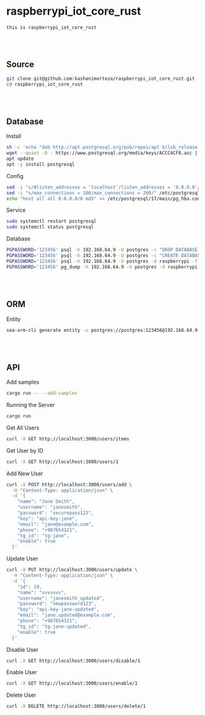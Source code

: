 # raspberrypi_iot_core_rust
    this is raspberrypi_iot_core_rust

<!--------------------------------------------------------------------------------- Source -->
<br><br>

## Source
```bash
git clone git@github.com:kashanimorteza/raspberrypi_iot_core_rust.git
cd raspberrypi_iot_core_rust
```

<!--------------------------------------------------------------------------------- Database -->
<br><br>

## Database
<!------------------------- Install -->
Install
```bash
sh -c 'echo "deb http://apt.postgresql.org/pub/repos/apt $(lsb_release -cs)-pgdg main" > /etc/apt/sources.list.d/pgdg.list'
wget --quiet -O - https://www.postgresql.org/media/keys/ACCC4CF8.asc | sudo apt-key add -
apt update
apt -y install postgresql
```
<!------------------------- Config -->
Config
```bash
sed -i "s/#listen_addresses = 'localhost'/listen_addresses = '0.0.0.0'/" /etc/postgresql/17/main/postgresql.conf
sed -i "s/max_connections = 100/max_connections = 200/" /etc/postgresql/17/main/postgresql.conf
echo "host all all 0.0.0.0/0 md5" >> /etc/postgresql/17/main/pg_hba.conf
```
<!------------------------- Service -->
Service
```bash
sudo systemctl restart postgresql
sudo systemctl status postgresql
```
<!------------------------- Database -->
Database
```bash
PGPASSWORD='123456' psql -h 192.168.64.9 -U postgres -c "DROP DATABASE raspberrypi;"
PGPASSWORD='123456' psql -h 192.168.64.9 -U postgres -c "CREATE DATABASE raspberrypi"
PGPASSWORD='123456' psql -h 192.168.64.9 -U postgres -d raspberrypi -f db_postgres.sql
PGPASSWORD='123456' pg_dump -h 192.168.64.9 -U postgres -d raspberrypi -s -n public > db_postgres.sql
```



<!--------------------------------------------------------------------------------- ORM -->
<br><br>

## ORM
<!------------------------- Entity -->
Entity
```bash
sea-orm-cli generate entity -u postgres://postgres:123456@192.168.64.9:5432/raspberrypi -o ./src/orm/models
```



<!--------------------------------------------------------------------------------- API -->
<br><br>

## API

Add samples 
```bash
cargo run -- --add-samples
```
Running the Server
```bash
cargo run
```
Get All Users
```bash
curl -X GET http://localhost:3000/users/items
```
Get User by ID
```bash
curl -X GET http://localhost:3000/users/1
```
Add New User 
```bash
curl -X POST http://localhost:3000/users/add \
  -H "Content-Type: application/json" \
  -d '{
    "name": "Jane Smith",
    "username": "janesmith",
    "password": "securepass123",
    "key": "api-key-jane",
    "email": "jane@example.com",
    "phone": "+987654321",
    "tg_id": "tg-jane",
    "enable": true
  }'
```
Update User 
```bash
curl -X PUT http://localhost:3000/users/update \
  -H "Content-Type: application/json" \
  -d '{
    "id": 19,
    "name": "vvvvvvv",
    "username": "janesmith_updated",
    "password": "newpassword123",
    "key": "api-key-jane-updated",
    "email": "jane.updated@example.com",
    "phone": "+987654321",
    "tg_id": "tg-jane-updated",
    "enable": true
  }'
```
Disable User
```bash
curl -X GET http://localhost:3000/users/disable/1
```
Enable User
```bash
curl -X GET http://localhost:3000/users/enable/1
```
Delete User
```bash
curl -X DELETE http://localhost:3000/users/delete/1
```